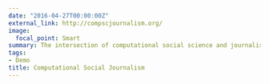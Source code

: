 ```yaml
---
date: "2016-04-27T00:00:00Z"
external_link: http://compscjournalism.org/
image:
  focal_point: Smart
summary: The intersection of computational social science and journalism
tags:
- Demo
title: Computational Social Journalism
---
```

